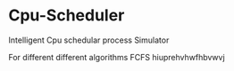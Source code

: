 # Cpu-Scheduler
Intelligent Cpu schedular process Simulator

For different different algorithms
FCFS
hiuprehvhwfhbvwvj
